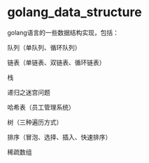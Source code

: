 # golang_data_structure
golang语言的一些数据结构实现，包括：
<p>队列（单队列、循环队列）</p>
<p>链表（单链表、双链表、循环链表）</p>
<p>栈</p>
<p>递归之迷宫问题</p>
<p>哈希表（员工管理系统）</p>
<p>树（三种遍历方式）</p>
<p>排序（冒泡、选择、插入、快速排序）</p>
<p>稀疏数组</p>

